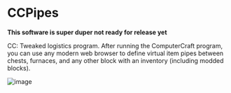 # CCPipes
**This software is super duper not ready for release yet**

CC: Tweaked logistics program. After running the ComputerCraft program, you can
use any modern web browser to define virtual item pipes between chests,
furnaces, and any other block with an inventory (including modded blocks).

![image](https://github.com/fechan/ccpipes/assets/56131910/648a55f9-6de1-4349-9ec0-a8f1cfc38933)
